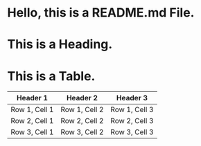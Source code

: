 # Hello, this is a README.md File.

<h1>This is a Heading. </h1>

<h1>This is a Table. </h1>
<table>
  <thead>
    <tr>
      <th>Header 1</th>
      <th>Header 2</th>
      <th>Header 3</th>
    </tr>
  </thead>
  <tbody>
    <tr>
      <td>Row 1, Cell 1</td>
      <td>Row 1, Cell 2</td>
      <td>Row 1, Cell 3</td>
    </tr>
    <tr>
      <td>Row 2, Cell 1</td>
      <td>Row 2, Cell 2</td>
      <td>Row 2, Cell 3</td>
    </tr>
    <tr>
      <td>Row 3, Cell 1</td>
      <td>Row 3, Cell 2</td>
      <td>Row 3, Cell 3</td>
    </tr>
  </tbody>
</table>